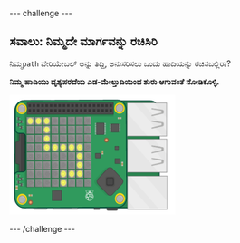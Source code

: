 \--- challenge \---

## ಸವಾಲು: ನಿಮ್ಮದೇ ಮಾರ್ಗವನ್ನು ರಚಿಸಿರಿ

ನಿಮ್ಮ`path` ವೇರಿಯೇಬಲ್ ಅನ್ನು ತಿದ್ದಿ, ಅನುಸರಿಸಲು ಒಂದು ಹಾದಿಯನ್ನು ರಚಿಸಬಲ್ಲಿರಾ?

**ನಿಮ್ಮ ಹಾದಿಯು ದೃಶ್ಯಪರದೆಯ ಎಡ-ಮೇಲ್ತುದಿಯಿಂದ ಶುರು ಆಗುವಂತೆ ನೋಡಿಕೊಳ್ಳಿ.**

![ತೆರೆಸೆರೆ](images/tightrope-path-challenge.png)

\--- /challenge \---